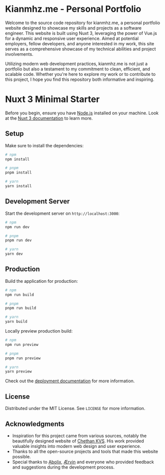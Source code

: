 # Kianmhz.me - Personal Portfolio

Welcome to the source code repository for kianmhz.me, a personal portfolio website designed to showcase my skills and projects as a software engineer. This website is built using Nuxt 3, leveraging the power of Vue.js for a dynamic and responsive user experience. Aimed at potential employers, fellow developers, and anyone interested in my work, this site serves as a comprehensive showcase of my technical abilities and project involvements.

Utilizing modern web development practices, kianmhz.me is not just a portfolio but also a testament to my commitment to clean, efficient, and scalable code. Whether you're here to explore my work or to contribute to this project, I hope you find this repository both informative and inspiring.

# Nuxt 3 Minimal Starter

Before you begin, ensure you have [Node.js](https://nodejs.org/) installed on your machine.
Look at the [Nuxt 3 documentation](https://nuxt.com/docs/getting-started/introduction) to learn more.

## Setup

Make sure to install the dependencies:

```bash
# npm
npm install

# pnpm
pnpm install

# yarn
yarn install
```

## Development Server

Start the development server on `http://localhost:3000`:

```bash
# npm
npm run dev

# pnpm
pnpm run dev

# yarn
yarn dev
```

## Production

Build the application for production:

```bash
# npm
npm run build

# pnpm
pnpm run build

# yarn
yarn build
```

Locally preview production build:

```bash
# npm
npm run preview

# pnpm
pnpm run preview

# yarn
yarn preview
```

Check out the [deployment documentation](https://nuxt.com/docs/getting-started/deployment) for more information.

## License

Distributed under the MIT License. See `LICENSE` for more information.

## Acknowledgments

- Inspiration for this project came from various sources, notably the beautifully designed website of [Chethan KVS](https://www.chethankvs.design/). His work provided valuable insights into modern web design and user experience.
- Thanks to all the open-source projects and tools that made this website possible.
- Special thanks to [Abolix](https://github.com/abolix), [Ærvin](https://github.com/Arvmor) and everyone who provided feedback and suggestions during the development process.